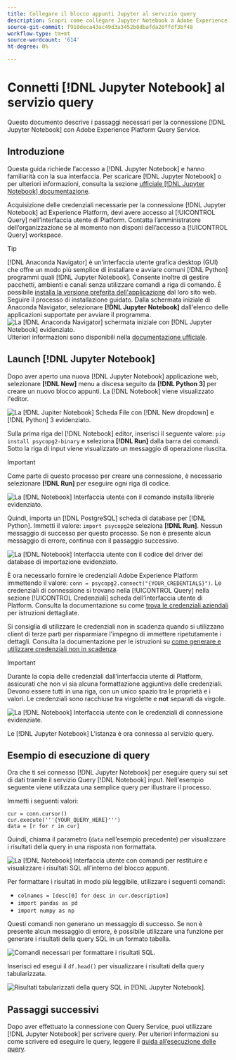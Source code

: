 ```yaml
---
title: Collegare il blocco appunti Jupyter al servizio query
description: Scopri come collegare Jupyter Notebook a Adobe Experience Platform Query Service.
source-git-commit: f910deca43ac49d3a3452b8dbafda20ffdf3bf48
workflow-type: tm+mt
source-wordcount: '614'
ht-degree: 0%

---
```


# Connetti [!DNL Jupyter Notebook] al servizio query

Questo documento descrive i passaggi necessari per la connessione [!DNL Jupyter Notebook] con Adobe Experience Platform Query Service.

## Introduzione

Questa guida richiede l’accesso a [!DNL Jupyter Notebook] e hanno familiarità con la sua interfaccia. Per scaricare [!DNL Jupyter Notebook] o per ulteriori informazioni, consulta la sezione [ufficiale [!DNL Jupyter Notebook] documentazione](https://jupyter.org/).

Acquisizione delle credenziali necessarie per la connessione [!DNL Jupyter Notebook] ad Experience Platform, devi avere accesso al [!UICONTROL Query] nell’interfaccia utente di Platform. Contatta l’amministratore dell’organizzazione se al momento non disponi dell’accesso a [!UICONTROL Query] workspace.

>[!TIP]
>
>[!DNL Anaconda Navigator] è un&#39;interfaccia utente grafica desktop (GUI) che offre un modo più semplice di installare e avviare comuni [!DNL Python] programmi quali [!DNL Jupyter Notebook]. Consente inoltre di gestire pacchetti, ambienti e canali senza utilizzare comandi a riga di comando.
>È possibile [installa la versione preferita dell&#39;applicazione](https://docs.anaconda.com/anaconda/install/) dal loro sito web.
>Seguire il processo di installazione guidato. Dalla schermata iniziale di Anaconda Navigator, selezionare **[!DNL Jupyter Notebook]** dall&#39;elenco delle applicazioni supportate per avviare il programma.
>![La [!DNL Anaconda Navigator] schermata iniziale con [!DNL Jupyter Notebook] evidenziato.](../images/clients/jupyter-notebook/anaconda-navigator-home.png)
>Ulteriori informazioni sono disponibili nella [documentazione ufficiale](https://docs.anaconda.com/anaconda/navigator/).

## Launch [!DNL Jupyter Notebook]

Dopo aver aperto una nuova [!DNL Jupyter Notebook] applicazione web, selezionare **[!DNL New]** menu a discesa seguito da **[!DNL Python 3]** per creare un nuovo blocco appunti. La [!DNL Notebook] viene visualizzato l&#39;editor.

![La [!DNL Jupiter Notebook] Scheda File con [!DNL New dropdown] e [!DNL Python] 3 evidenziato.](../images/clients/jupyter-notebook/new-notebook.png)

Sulla prima riga del [!DNL Notebook] editor, inserisci il seguente valore: `pip install psycopg2-binary` e seleziona **[!DNL Run]** dalla barra dei comandi. Sotto la riga di input viene visualizzato un messaggio di operazione riuscita.

>[!IMPORTANT]
>
>Come parte di questo processo per creare una connessione, è necessario selezionare **[!DNL Run]** per eseguire ogni riga di codice.

![La [!DNL Notebook] Interfaccia utente con il comando installa librerie evidenziato.](../images/clients/jupyter-notebook/install-library.png)

Quindi, importa un [!DNL PostgreSQL] scheda di database per [!DNL Python]. Immetti il valore: `import psycopg2`e seleziona **[!DNL Run]**. Nessun messaggio di successo per questo processo. Se non è presente alcun messaggio di errore, continua con il passaggio successivo.

![La [!DNL Notebook] Interfaccia utente con il codice del driver del database di importazione evidenziato.](../images/clients/jupyter-notebook/import-dbdriver.png)

È ora necessario fornire le credenziali Adobe Experience Platform immettendo il valore: `conn = psycopg2.connect("{YOUR_CREDENTIALS}")`. Le credenziali di connessione si trovano nella [!UICONTROL Query] nella sezione [!UICONTROL Credenziali] scheda dell’interfaccia utente di Platform. Consulta la documentazione su come [trova le credenziali aziendali](../ui/credentials.md) per istruzioni dettagliate.

Si consiglia di utilizzare le credenziali non in scadenza quando si utilizzano client di terze parti per risparmiare l&#39;impegno di immettere ripetutamente i dettagli. Consulta la documentazione per le istruzioni su [come generare e utilizzare credenziali non in scadenza](../ui/credentials.md#non-expiring-credentials).

>[!IMPORTANT]
>
>Durante la copia delle credenziali dall’interfaccia utente di Platform, assicurati che non vi sia alcuna formattazione aggiuntiva delle credenziali. Devono essere tutti in una riga, con un unico spazio tra le proprietà e i valori. Le credenziali sono racchiuse tra virgolette e **not** separati da virgole.

![La [!DNL Notebook] Interfaccia utente con le credenziali di connessione evidenziate.](../images/clients/jupyter-notebook/provide-credentials.png)

Le [!DNL Jupyter Notebook] L’istanza è ora connessa al servizio query.

## Esempio di esecuzione di query

Ora che ti sei connesso [!DNL Jupyter Notebook] per eseguire query sui set di dati tramite il servizio Query [!DNL Notebook] input. Nell&#39;esempio seguente viene utilizzata una semplice query per illustrare il processo.

Immetti i seguenti valori:

```console
cur = conn.cursor()
cur.execute('''{YOUR_QUERY_HERE}''')
data = [r for r in cur]
```

Quindi, chiama il parametro (`data` nell’esempio precedente) per visualizzare i risultati della query in una risposta non formattata.

![La [!DNL Notebook] Interfaccia utente con comandi per restituire e visualizzare i risultati SQL all&#39;interno del blocco appunti.](../images/clients/jupyter-notebook/example-query.png)

Per formattare i risultati in modo più leggibile, utilizzare i seguenti comandi:

- `colnames = [desc[0] for desc in cur.description]`
- `import pandas as pd`
- `import numpy as np`

Questi comandi non generano un messaggio di successo. Se non è presente alcun messaggio di errore, è possibile utilizzare una funzione per generare i risultati della query SQL in un formato tabella.

![Comandi necessari per formattare i risultati SQL.](../images/clients/jupyter-notebook/format-results-commands.png)

Inserisci ed esegui il `df.head()` per visualizzare i risultati della query tabularizzata.

![Risultati tabularizzati della query SQL in [!DNL Jupyter Notebook].](../images/clients/jupyter-notebook/format-results-output.png)

## Passaggi successivi

Dopo aver effettuato la connessione con Query Service, puoi utilizzare [!DNL Jupyter Notebook] per scrivere query. Per ulteriori informazioni su come scrivere ed eseguire le query, leggere il [guida all’esecuzione delle query](../best-practices/writing-queries.md).
